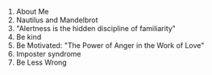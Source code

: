 1. About Me
2. Nautilus and Mandelbrot
3. "Alertness is the hidden discipline of familiarity"
4. Be kind
5. Be Motivated: "The Power of Anger in the Work of Love"
6. Imposter syndrome
7. Be Less Wrong
